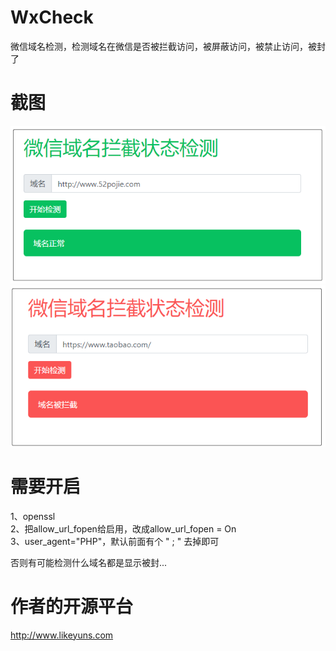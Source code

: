 # WxCheck
微信域名检测，检测域名在微信是否被拦截访问，被屏蔽访问，被禁止访问，被封了

# 截图

<img src="https://github.com/likeyun/TANKING/blob/master/%E5%BE%AE%E4%BF%A1%E6%88%AA%E5%9B%BE_20201224165615.png?raw=true" /><br/>
<img src="https://github.com/likeyun/TANKING/blob/master/%E5%BE%AE%E4%BF%A1%E6%88%AA%E5%9B%BE_20201224165658.png?raw=true" />

# 需要开启
1、openssl<br/>
2、把allow_url_fopen给启用，改成allow_url_fopen = On<br/>
3、user_agent="PHP"，默认前面有个 " ; " 去掉即可<br/>

否则有可能检测什么域名都是显示被封...

# 作者的开源平台
http://www.likeyuns.com
